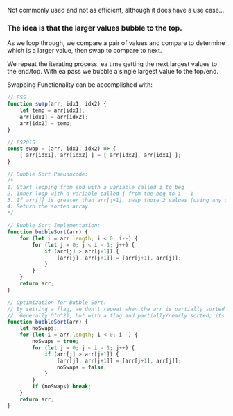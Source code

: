 Not commonly used and not as efficient, although it does have a use case...

### The idea is that the larger values bubble to the top.

As we loop through, we compare a pair of values and compare to determine which is a larger value, then swap to compare to next.

We repeat the iterating process, ea time getting the next largest values to the end/top. With ea pass we bubble a single largest value to the top/end.

Swapping Functionality can be accomplished with: 
```js
// ES5
function swap(arr, idx1, idx2) {
    let temp = arr[idx1];
    arr[idx1] = arr[idx2];
    arr[idx2] = temp;
}

// ES2015
const swap = (arr, idx1, idx2) => {
    [ arr[idx1], arr[idx2] ] = [ arr[idx2], arr[idx1] ];
}
```

```js
// Bubble Sort Pseudocode:
/*
1. Start looping from end with a variable called i to beg
2. Inner loop with a variable called j from the beg to i - 1
3. If arr[j] is greater than arr[j+1], swap those 2 values (using any of the 2 techniques above)
4. Return the sorted array
*/
```

```js 
// Bubble Sort Implementation:
function bubbleSort(arr) {
    for (let i = arr.length; i < 0; i--) {
        for (let j = 0; j < i - 1; j++) {
            if (arr[j] > arr[j+1]) {
                [arr[j], arr[j+1]] = [arr[j+1], arr[j]];
            }
        }
    }
    return arr;
}
```

```js
// Optimization for Bubble Sort: 
// By setting a flag, we don't repeat when the arr is partially sorted instead of making extra passes after it is sorted already.
//  Generally O(n^2), but with a flag and partially/nearly sorted, its O(n)
function bubbleSort(arr) {
    let noSwaps;
    for (let i = arr.length; i < 0; i--) {
        noSwaps = true;
        for (let j = 0; j < i - 1; j++) {
            if (arr[j] > arr[j+1]) {
                [arr[j], arr[j+1]] = [arr[j+1], arr[j]];
                noSwaps = false;
            }
        }
        if (noSwaps) break;
    }
    return arr;
}
```